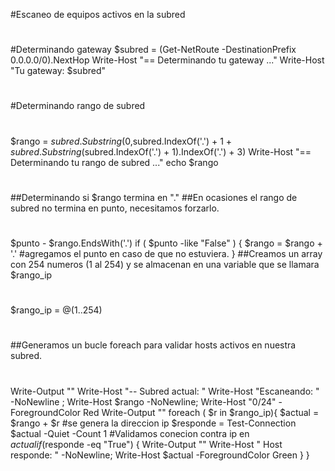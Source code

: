 #Escaneo de equipos activos en la subred
#
#Determinando gateway
$subred = (Get-NetRoute -DestinationPrefix 0.0.0.0/0).NextHop
Write-Host "== Determinando tu gateway ..."
Write-Host "Tu gateway: $subred"
#
#Determinando rango de subred
#
$rango = $subred.Substring(0,$subred.IndexOf('.') + 1 + $subred.Substring($subred.IndexOf('.') + 1).IndexOf('.') + 3)
Write-Host "== Determinando tu rango de subred ..."
echo $rango
#
##Determinando si $rango termina en "."
##En ocasiones el rango de subred no termina en punto, necesitamos forzarlo.
#
$punto - $rango.EndsWith('.')
if ( $punto -like "False" ) { 
    $rango = $rango + '.' #agregamos el punto en caso de que no estuviera.
}
##Creamos un array con 254 numeros (1 al 254) y se almacenan en una variable que se llamara $rango_ip
#
$rango_ip = @(1..254)
#
##Generamos un bucle foreach para validar hosts activos en nuestra subred.
#
Write-Output ""
Write-Host "-- Subred actual: "
Write-Host "Escaneando: " -NoNewline ; Write-Host $rango -NoNewline; Write-Host "0/24" -ForegroundColor Red
Write-Output ""
foreach ( $r in $rango_ip){
    $actual = $rango + $r #se genera la direccion ip
    $responde = Test-Connection $actual -Quiet -Count 1 #Validamos conecion contra ip en $actual
    if ($responde -eq "True") {
        Write-Output ""
        Write-Host " Host responde: " -NoNewline; Write-Host $actual -ForegroundColor Green
    }
}
